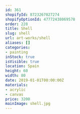 ```yaml
---
id: 361
shopifyId: 8723267027274
shopifyOptionId: 47772438069578
order: 228
title: Shell
slug: shell
url: art-works/shell
aliases: []
categories:
- painting
inStock: true
isVisible: true
location: Spain
height: 60
width: 80
date: 2019-01-01T00:00:00Z
materials:
- acrylic
- canvas
price: 3200
mainImage: shell.jpg
---
```

